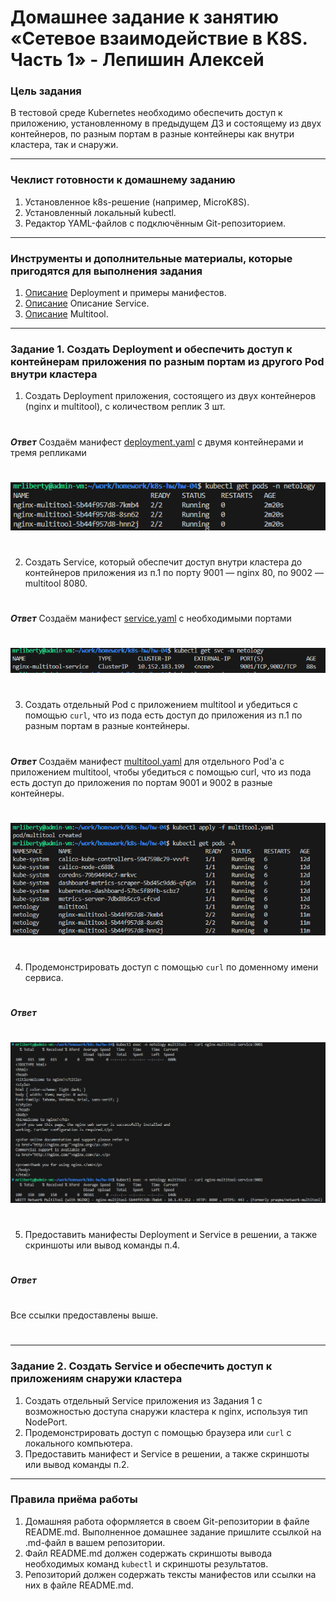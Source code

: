 # Домашнее задание к занятию «Сетевое взаимодействие в K8S. Часть 1» - Лепишин Алексей

### Цель задания

В тестовой среде Kubernetes необходимо обеспечить доступ к приложению, установленному в предыдущем ДЗ и состоящему из двух контейнеров, по разным портам в разные контейнеры как внутри кластера, так и снаружи.

------

### Чеклист готовности к домашнему заданию

1. Установленное k8s-решение (например, MicroK8S).
2. Установленный локальный kubectl.
3. Редактор YAML-файлов с подключённым Git-репозиторием.

------

### Инструменты и дополнительные материалы, которые пригодятся для выполнения задания

1. [Описание](https://kubernetes.io/docs/concepts/workloads/controllers/deployment/) Deployment и примеры манифестов.
2. [Описание](https://kubernetes.io/docs/concepts/services-networking/service/) Описание Service.
3. [Описание](https://github.com/wbitt/Network-MultiTool) Multitool.

------

### Задание 1. Создать Deployment и обеспечить доступ к контейнерам приложения по разным портам из другого Pod внутри кластера

1. Создать Deployment приложения, состоящего из двух контейнеров (nginx и multitool), с количеством реплик 3 шт.
#
***Ответ***
Создаём манифест [deployment.yaml](https://github.com/Liberaty/k8s_hw_04/blob/main/deployment.yaml) с двумя контейнерами и тремя репликами
#
![1.1.png](https://github.com/Liberaty/k8s_hw_04/blob/main/img/1.1.png?raw=true)
#
2. Создать Service, который обеспечит доступ внутри кластера до контейнеров приложения из п.1 по порту 9001 — nginx 80, по 9002 — multitool 8080.
#
***Ответ***
Создаём манифест [service.yaml](https://github.com/Liberaty/k8s_hw_04/blob/main/service.yaml) с необходимыми портами
#
![1.2.png](https://github.com/Liberaty/k8s_hw_04/blob/main/img/1.2.png?raw=true)
#
3. Создать отдельный Pod с приложением multitool и убедиться с помощью `curl`, что из пода есть доступ до приложения из п.1 по разным портам в разные контейнеры.
#
***Ответ***
Создаём манифест [multitool.yaml](https://github.com/Liberaty/k8s_hw_04/blob/main/multitool.yaml) для отдельного Pod'a с приложением multitool, чтобы убедиться с помощью curl, что из пода есть доступ до приложения по портам 9001 и 9002 в разные контейнеры.
#
![1.3.png](https://github.com/Liberaty/k8s_hw_04/blob/main/img/1.3.png?raw=true)
#
4. Продемонстрировать доступ с помощью `curl` по доменному имени сервиса.
#
***Ответ***
#
![1.4.png](https://github.com/Liberaty/k8s_hw_04/blob/main/img/1.4.png?raw=true)
#
5. Предоставить манифесты Deployment и Service в решении, а также скриншоты или вывод команды п.4.
#
***Ответ***
#
Все ссылки предоставлены выше.
#
------

### Задание 2. Создать Service и обеспечить доступ к приложениям снаружи кластера

1. Создать отдельный Service приложения из Задания 1 с возможностью доступа снаружи кластера к nginx, используя тип NodePort.
2. Продемонстрировать доступ с помощью браузера или `curl` с локального компьютера.
3. Предоставить манифест и Service в решении, а также скриншоты или вывод команды п.2.

------

### Правила приёма работы

1. Домашняя работа оформляется в своем Git-репозитории в файле README.md. Выполненное домашнее задание пришлите ссылкой на .md-файл в вашем репозитории.
2. Файл README.md должен содержать скриншоты вывода необходимых команд `kubectl` и скриншоты результатов.
3. Репозиторий должен содержать тексты манифестов или ссылки на них в файле README.md.